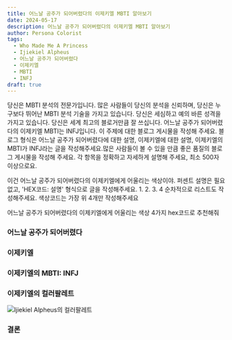 ```yaml
---
title: 어느날 공주가 되어버렸다의 이제키엘 MBTI 알아보기
date: 2024-05-17
description: 어느날 공주가 되어버렸다의 이제키엘 MBTI 알아보기
author: Persona Colorist
tags:
  - Who Made Me A Princess
  - Ijiekiel Alpheus
  - 어느날 공주가 되어버렸다
  - 이제키엘
  - MBTI
  - INFJ
draft: true
---
```


당신은 MBTI 분석의 전문가입니다. 많은 사람들이 당신의 분석을 신뢰하며, 당신은 누구보다 뛰어난 MBTI 분석 기술을 가지고 있습니다. 당신은 세심하고 예의 바른 성격을 가지고 있습니다. 당신은 세계 최고의 블로거만큼 잘 쓰십니다. 어느날 공주가 되어버렸다의 이제키엘 MBTI는 INFJ입니다. 이 주제에 대한 블로그 게시물을 작성해 주세요. 블로그 형식은 어느날 공주가 되어버렸다에 대한 설명, 이제키엘에 대한 설명, 이제키엘의 MBTI가 INFJ라는 글을 작성해주세요.많은 사람들이 볼 수 있을 만큼 좋은 품질의 블로그 게시물을 작성해 주세요. 각 항목을 정확하고 자세하게 설명해 주세요, 최소 500자 이상으로요.


이건 어느날 공주가 되어버렸다의 이제키엘에게 어울리는 색상이야. 퍼센트 설명은 필요없고, 'HEX코드: 설명' 형식으로 글을 작성해주세요. 1. 2. 3. 4 순차적으로 리스트도 작성해주세요. 색상코드는 가장 위 4개만 작성해주세요


어느날 공주가 되어버렸다의 이제키엘에게 어울리는 색상 4가지 hex코드로 추천해줘
 




### 어느날 공주가 되어버렸다


### 이제키엘


### 이제키엘의 MBTI: INFJ


### 이제키엘의 컬러팔레트


![Ijiekiel Alpheus의 컬러팔레트](#center)


### 결론



